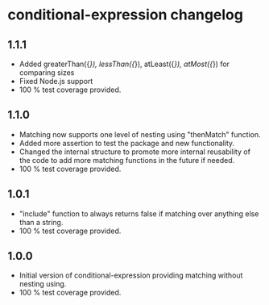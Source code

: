 # conditional-expression changelog

## 1.1.1

- Added greaterThan({*}), lessThan({*}), atLeast({*}), atMost({*}) for comparing sizes
- Fixed Node.js support
- 100 % test coverage provided.

## 1.1.0

- Matching now supports one level of nesting using "thenMatch" function.
- Added more assertion to test the package and new functionality.
- Changed the internal structure to promote more internal reusability of the code to add more matching functions in the future if needed.
- 100 % test coverage provided.

## 1.0.1

- "include" function to always returns false if matching over anything else than a string.
- 100 % test coverage provided.

## 1.0.0

- Initial version of conditional-expression providing matching without nesting using.
- 100 % test coverage provided.